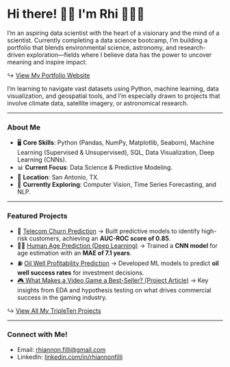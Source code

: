# Hi there! 👋🏼 I'm Rhi 👩🏻‍💻
I’m an aspiring data scientist with the heart of a visionary and the mind of a scientist.
Currently completing a data science bootcamp, I’m building a portfolio that blends environmental science, astronomy, and research-driven exploration—fields where I believe data has the power to uncover meaning and inspire impact.

↪︎ [View My Portfolio Website](https://rhi-222.github.io) 

I’m learning to navigate vast datasets using Python, machine learning, data visualization, and geospatial tools, and I’m especially drawn to projects that involve climate data, satellite imagery, or astronomical research.

---

### About Me
- 🖥️ **Core Skills**: Python (Pandas, NumPy, Matplotlib, Seaborn), Machine Learning (Supervised & Unsupervised), SQL, Data Visualization, Deep Learning (CNNs).
- 📊 **Current Focus**: Data Science & Predictive Modeling.
- 📍 **Location**: San Antonio, TX.
- 🌱 **Currently Exploring**: Computer Vision, Time Series Forecasting, and NLP.

---

### Featured Projects
- 📡 [Telecom Churn Prediction](https://github.com/rhi-222/telecom-churn-prediction) → Built predictive models to identify high-risk customers, achieving an **AUC-ROC score of 0.85**.
- 🧑‍🎨 [Human Age Prediction (Deep Learning)](https://github.com/rhi-222/human-age-prediction) → Trained a **CNN model** for age estimation with an **MAE of 7.1 years**.
- ⛽ [Oil Well Profitability Prediction](https://github.com/rhi-222/oil-well-prediction) → Developed ML models to predict **oil well success rates** for investment decisions.
- [🎮 What Makes a Video Game a Best-Seller? (Project Article)](https://www.notion.so/What-Makes-a-Video-Game-a-Best-Seller-A-Data-Science-Investigation-1ab2aee0caf98025ba24cc587f842db8?pvs=4) → Key insights from EDA and hypothesis testing on what drives commercial success in the gaming industry.
  
↪︎ [View All My TripleTen Projects](https://github.com/rhi-222/Data-Projects-TripleTen-)

---

### Connect with Me!
- Email: [rhiannon.filli@gmail.com](mailto:rhiannon.filli@gmail.com)  
- LinkedIn: [linkedin.com/in/rhiannonfilli](https://www.linkedin.com/in/rhiannonfilli)

